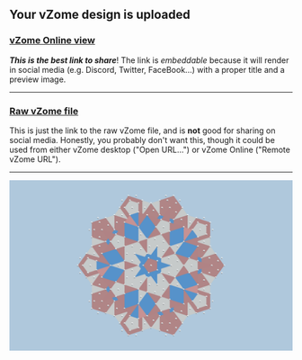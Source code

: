 ## Your vZome design is uploaded

### [vZome Online view][embed]

***This is the best link to share***!  The link is *embeddable* because it will render in social media (e.g. Discord, Twitter, FaceBook...) with a proper title and a preview image.

---

### [Raw vZome file][raw]

This is just the link to the raw vZome file, and is **not** good for
sharing on social media.
Honestly, you probably don't want this, though it could be used from either
vZome desktop ("Open URL...") or vZome Online ("Remote vZome URL").

---

![Image](<Dipolar-array-tiling.png>)


[embed]: <https://vzome.com/app/embed.py?url=https://raw.githubusercontent.com/John-Kostick/vzome-sharing/main/2021/08/22/20-58-30-Dipolar-array-tiling/Dipolar-array-tiling.vZome>
[raw]: <https://raw.githubusercontent.com/John-Kostick/vzome-sharing/main/2021/08/22/20-58-30-Dipolar-array-tiling/Dipolar-array-tiling.vZome>
